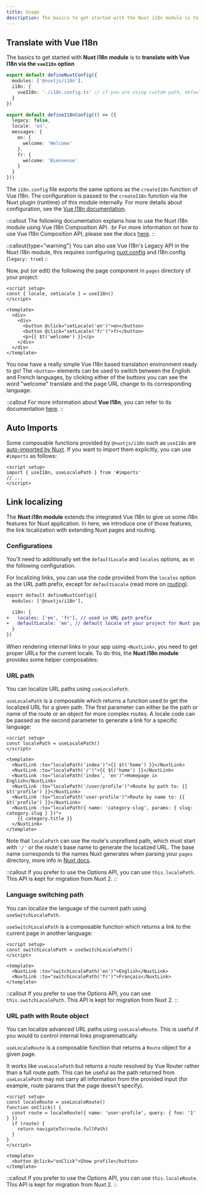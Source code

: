 ```yaml
---
title: Usage
description: The basics to get started with the Nuxt i18n module is to translate with Vue I18n via the `vueI18n` option.
---
```


## Translate with Vue I18n

The basics to get started with **Nuxt i18n module** is to **translate with Vue I18n via the `vueI18n` option**

```ts [nuxt.config.ts]
export default defineNuxtConfig({
  modules: ['@nuxtjs/i18n'],
  i18n: {
    vueI18n: './i18n.config.ts' // if you are using custom path, default
  }
})
```

```ts [i18n.config.ts]
export default defineI18nConfig(() => ({
  legacy: false,
  locale: 'en',
  messages: {
    en: {
      welcome: 'Welcome'
    },
    fr: {
      welcome: 'Bienvenue'
    }
  }
}))
```

The `i18n.config` file exports the same options as the `createI18n` function of Vue I18n. The configuration is passed to the `createI18n` function via the Nuxt plugin (runtime) of this module internally. For more details about configuration, see the [Vue I18n documentation](https://vue-i18n.intlify.dev/api/general.html#createi18n).

::callout
The following documentation explains how to use the Nuxt i18n module using Vue I18n Composition API. :br
For more information on how to use Vue I18n Composition API, please see the docs [here](https://vue-i18n.intlify.dev/guide/advanced/composition.html).
::

::callout{type="warning"}
You can also use Vue I18n's Legacy API in the Nuxt i18n module, this requires configuring [nuxt.config](https://i18n.nuxtjs.org/options/bundle) and i18n.config (`legacy: true`)
::

Now, put (or edit) the following the page component in `pages` directory of your project:

```vue [pages/index.vue]
<script setup>
const { locale, setLocale } = useI18n()
</script>

<template>
  <div>
    <div>
      <button @click="setLocale('en')">en</button>
      <button @click="setLocale('fr')">fr</button>
      <p>{{ $t('welcome') }}</p>
    </div>
  </div>
</template>
```

You now have a really simple Vue I18n based translation environment ready to go! The `<button>` elements can be used to switch between the English and French languages, by clicking either of the buttons you can see the word "welcome" translate and the page URL change to its corresponding language.

::callout
For more information about **Vue I18n**, you can refer to its documentation [here](https://vue-i18n.intlify.dev/).
::

## Auto Imports

Some composable functions provided by `@nuxtjs/i18n` such as `useI18n` are [auto-imported by Nuxt](https://nuxt.com/docs/guide/concepts/auto-imports#auto-imports).
If you want to import them explicitly, you can use `#imports` as follows:

```vue
<script setup>
import { useI18n, useLocalePath } from '#imports'
// ...
</script>
```

## Link localizing

The **Nuxt i18n module** extends the integrated Vue I18n to give us some i18n features for Nuxt application. In here, we introduce one of those features, the link localization with extending Nuxt pages and routing.

### Configurations

You'll need to additionally set the `defaultLocale` and `locales` options, as in the following configuration.

For localizing links, you can use the code provided from the `locales` option as the URL path prefix, except for `defaultLocale` (read more on [routing](/docs/guide)).

```diff [nuxt.config.ts]
export default defineNuxtConfig({
  modules: ['@nuxtjs/i18n'],

  i18n: {
+   locales: ['en', 'fr'], // used in URL path prefix
+   defaultLocale: 'en', // default locale of your project for Nuxt pages and routings
  }
})
```

When rendering internal links in your app using `<NuxtLink>`, you need to get proper URLs for the current locale. To do this, the **Nuxt i18n module** provides some helper composables:

### URL path

You can localize URL paths using `useLocalePath`.

`useLocalePath` is a composable which returns a function used to get the localized URL for a given path. The first parameter can either be the path or name of the route or an object for more complex routes. A locale code can be passed as the second parameter to generate a link for a specific language:

```vue
<script setup>
const localePath = useLocalePath()
</script>

<template>
  <NuxtLink :to="localePath('index')">{{ $t('home') }}</NuxtLink>
  <NuxtLink :to="localePath('/')">{{ $t('home') }}</NuxtLink>
  <NuxtLink :to="localePath('index', 'en')">Homepage in English</NuxtLink>
  <NuxtLink :to="localePath('/user/profile')">Route by path to: {{ $t('profile') }}</NuxtLink>
  <NuxtLink :to="localePath('user-profile')">Route by name to: {{ $t('profile') }}</NuxtLink>
  <NuxtLink :to="localePath({ name: 'category-slug', params: { slug: category.slug } })">
    {{ category.title }}
  </NuxtLink>
</template>
```

Note that `localePath` can use the route's unprefixed path, which must start with `'/'` or the route's base name to generate the localized URL. The base name corresponds to the names Nuxt generates when parsing your `pages` directory, more info in [Nuxt docs](https://nuxt.com/docs/guide/directory-structure/pages).

::callout
If you prefer to use the Options API, you can use `this.localePath`. This API is kept for migration from Nuxt 2.
::

### Language switching path

You can localize the language of the current path using `useSwitchLocalePath`.

`useSwitchLocalePath` is a composable function which returns a link to the current page in another language:

```vue
<script setup>
const switchLocalePath = useSwitchLocalePath()
</script>

<template>
  <NuxtLink :to="switchLocalePath('en')">English</NuxtLink>
  <NuxtLink :to="switchLocalePath('fr')">Français</NuxtLink>
</template>
```

::callout
If you prefer to use the Options API, you can use `this.switchLocalePath`. This API is kept for migration from Nuxt 2.
::

### URL path with Route object

You can localize advanced URL paths using `useLocaleRoute`. This is useful if you would to control internal links programmatically.

`useLocaleRoute` is a composable function that returns a `Route` object for a given page.

It works like `useLocalePath` but returns a route resolved by Vue Router rather than a full route path. This can be useful as the path returned from `useLocalePath` may not carry all information from the provided input (for example, route params that the page doesn't specify).

```vue
<script setup>
const localeRoute = useLocaleRoute()
function onClick() {
  const route = localeRoute({ name: 'user-profile', query: { foo: '1' } })
  if (route) {
    return navigateTo(route.fullPath)
  }
}
</script>

<template>
  <button @click="onClick">Show profile</button>
</template>
```

::callout
If you prefer to use the Options API, you can use `this.localeRoute`. This API is kept for migration from Nuxt 2.
::
